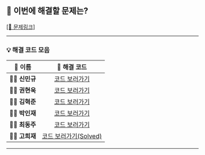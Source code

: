 ## 🎯 이번에 해결할 문제는?

[[🔗 문제링크]](https://www.acmicpc.net/problem/11657)

---

### 💡 해결 코드 모음

|  👤 **이름**  | 🔗 **해결 코드**  |
| :-----------: | :---------------: |
| 🧑‍💻 **신민규** | [코드 보러가기]() |
| 👨‍💻 **권현욱** | [코드 보러가기]() |
| 🧑‍💻 **김혁준** | [코드 보러가기]() |
| 👨‍💻 **박인재** | [코드 보러가기]() |
| 🧑‍💻 **최동주** | [코드 보러가기]() |
| 👨‍💻 **고희재** | [코드 보러가기(Solved)](https://github.com/HUIJAEKO/Baekjoon/blob/main/%EB%B0%B1%EC%A4%80/Gold/11657.%E2%80%85%ED%83%80%EC%9E%84%EB%A8%B8%EC%8B%A0/%ED%83%80%EC%9E%84%EB%A8%B8%EC%8B%A0.java) |

---
